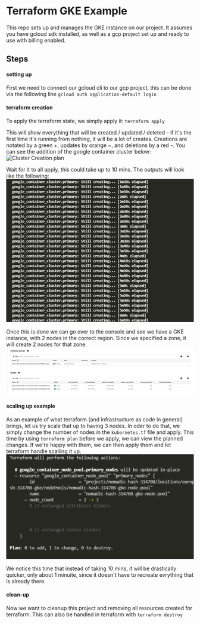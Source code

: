 # Terraform GKE Example

This repo sets up and manages the GKE instance on our project. It assumes you have gcloud sdk installed, as well as a gcp project set up and ready to use with billing enabled. 

## Steps

#### setting up
First we need to connect our gcloud cli to our gcp project, this can be done via the following line
`gcloud auth application-default login`

#### terraform creation
To apply the terraform state, we simply apply it:
`terraform apply`

This will show everything that will be created / updated / deleted - if it's the first time it's running from nothing, it will be a lot of creates. Creations are notated by a green +, updates by orange ~, and deletions by a red -. You can see the addition of the google container cluster below:
![Cluster Creation plan](./assets/custer-creation.png)


Wait for it to all apply, this could take up to 10 mins. The outputs will look like the following:
![Terraform creating](./assets/terraform-creation.png)


Once this is done we can go over to the console and see we have a GKE instance, with 2 nodes in the correct region. Since we specified a zone, it will create 2 nodes for that zone.
![GCP console showing instances of the nodes](./assets/console-instance-of-gke-2-nodes.png)

#### scaling up example
As an example of what terraform (and infrastructure as code in general) brings, let us try scale that up to having 3 nodes. In oder to do that, we simply change the number of nodes in the `kubernetes.tf` file and apply. This time by using `terraform plan` before we apply, we can view the planned changes. If we're happy with them, we can then apply them and let terraform handle scalling it up.
![GCP console showing instances of the nodes](./assets/terraform-plan-changes.png)

We notice this time that instead of taking 10 mins, it will be drastically quicker, only about 1 minuite, since it doesn't have to recreate evrything that is already there. 


#### clean-up
Now we want to cleanup this project and removing all resources created for terraform. This can also be handled in terraform with 
`terraform destroy`

